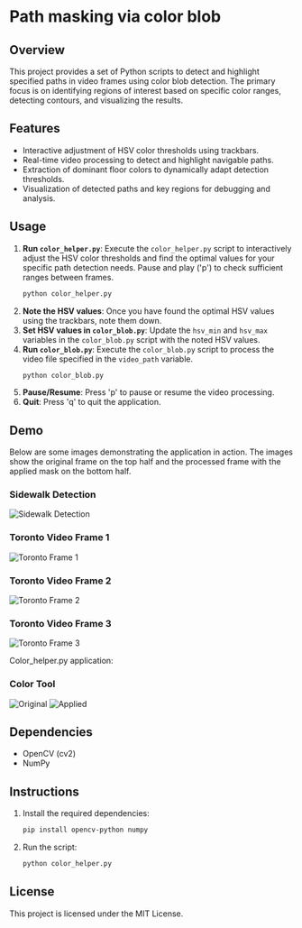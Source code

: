 # Path masking via color blob
## Overview

This project provides a set of Python scripts to detect and highlight specified paths in video frames using color blob detection. The primary focus is on identifying regions of interest based on specific color ranges, detecting contours, and visualizing the results.

## Features

- Interactive adjustment of HSV color thresholds using trackbars.
- Real-time video processing to detect and highlight navigable paths.
- Extraction of dominant floor colors to dynamically adapt detection thresholds.
- Visualization of detected paths and key regions for debugging and analysis.

## Usage

1. **Run `color_helper.py`**: Execute the `color_helper.py` script to interactively adjust the HSV color thresholds and find the optimal values for your specific path detection needs. Pause and play ('p') to check sufficient ranges between frames.
    ```bash
    python color_helper.py
    ```
2. **Note the HSV values**: Once you have found the optimal HSV values using the trackbars, note them down.
3. **Set HSV values in `color_blob.py`**: Update the `hsv_min` and `hsv_max` variables in the `color_blob.py` script with the noted HSV values.
4. **Run `color_blob.py`**: Execute the `color_blob.py` script to process the video file specified in the `video_path` variable.
    ```bash
    python color_blob.py
    ```
5. **Pause/Resume**: Press 'p' to pause or resume the video processing.
6. **Quit**: Press 'q' to quit the application.

## Demo

Below are some images demonstrating the application in action. The images show the original frame on the top half and the processed frame with the applied mask on the bottom half.

### Sidewalk Detection
![Sidewalk Detection](resources/sidewalk.png)

### Toronto Video Frame 1
![Toronto Frame 1](resources/toronto1.png)

### Toronto Video Frame 2
![Toronto Frame 2](resources/toronto2.png)

### Toronto Video Frame 3
![Toronto Frame 3](resources/toronto3.png)

Color_helper.py application:

### Color Tool
![Original](resources/color_helper.png)
![Applied](resources/color_helper_applied.png)

## Dependencies

- OpenCV (cv2)
- NumPy

## Instructions

1. Install the required dependencies:
    ```bash
    pip install opencv-python numpy
    ```
2. Run the script:
    ```bash
    python color_helper.py
    ```

## License

This project is licensed under the MIT License.
